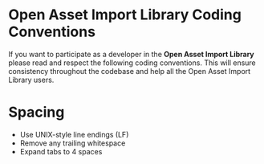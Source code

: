 
Open Asset Import Library Coding Conventions
==

If you want to participate as a developer in the **Open Asset Import Library** please read and respect the following coding conventions. This will ensure consistency throughout the codebase and help all the Open Asset Import Library users.

Spacing
==

* Use UNIX-style line endings (LF)
* Remove any trailing whitespace
* Expand tabs to 4 spaces
